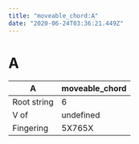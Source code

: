 ```yaml
---
title: "moveable_chord:A"
date: "2020-06-24T03:36:21.449Z"
---
```


# A
A | moveable_chord
--- | ---
Root string | 6
V of | undefined
Fingering | 5X765X
